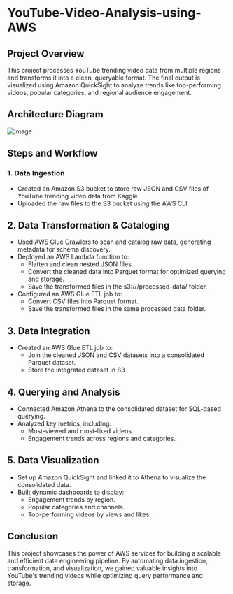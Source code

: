 # YouTube-Video-Analysis-using-AWS

## Project Overview
This project processes YouTube trending video data from multiple regions and transforms it into a clean, queryable format. The final output is visualized using Amazon QuickSight to analyze trends like top-performing videos, popular categories, and regional audience engagement.

## Architecture Diagram
![image](https://github.com/user-attachments/assets/d449f34f-7a12-4854-997a-119508ea805c)

## Steps and Workflow
### 1. Data Ingestion
- Created an Amazon S3 bucket to store raw JSON and CSV files of YouTube trending video data from Kaggle.
- Uploaded the raw files to the S3 bucket using the AWS CLI

## 2. Data Transformation & Cataloging
- Used AWS Glue Crawlers to scan and catalog raw data, generating metadata for schema discovery.
- Deployed an AWS Lambda function to:
  - Flatten and clean nested JSON files.
  - Convert the cleaned data into Parquet format for optimized querying and storage.
  - Save the transformed files in the s3://<bucket-name>/processed-data/ folder.
- Configured an AWS Glue ETL job to:
  - Convert CSV files into Parquet format.
  - Save the transformed files in the same processed data folder.

## 3. Data Integration
- Created an AWS Glue ETL job to:
  - Join the cleaned JSON and CSV datasets into a consolidated Parquet dataset.
  - Store the integrated dataset in S3

## 4. Querying and Analysis
- Connected Amazon Athena to the consolidated dataset for SQL-based querying.
- Analyzed key metrics, including:
  - Most-viewed and most-liked videos.
  - Engagement trends across regions and categories.

## 5. Data Visualization
- Set up Amazon QuickSight and linked it to Athena to visualize the consolidated data.
- Built dynamic dashboards to display:
  - Engagement trends by region.
  - Popular categories and channels.
  - Top-performing videos by views and likes.

## Conclusion
This project showcases the power of AWS services for building a scalable and efficient data engineering pipeline. By automating data ingestion, transformation, and visualization, we gained valuable insights into YouTube's trending videos while optimizing query performance and storage.


